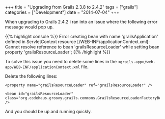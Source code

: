 +++
title       = "Upgrading from Grails 2.3.8 to 2.4.2"
tags        = ["grails"]
categories  = ["Development"]
date        = "2014-07-04"
+++

When upgrading to Grails 2.4.2 i ran into an issue where the following error message would pop up.

{{% highlight console %}}
Error creating bean with name 'grailsApplication' defined in ServletContext resource [/WEB-INF/applicationContext.xml]: Cannot resolve reference to bean 'grailsResourceLoader' while setting bean property 'grailsResourceLoader';
{{% /highlight %}}

To solve this issue you need to delete some lines in the `<grails-app>/web-app/WEB-INF/applicationContext.xml` file.

Delete the following lines:

    <property name="grailsResourceLoader" ref="grailsResourceLoader" />

    <bean id="grailsResourceLoader" class="org.codehaus.groovy.grails.commons.GrailsResourceLoaderFactoryBean" />

And you should be up and running quickly.